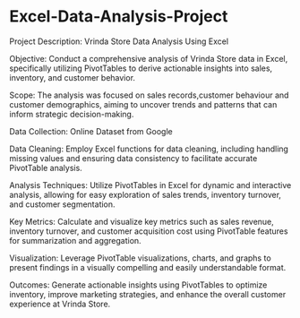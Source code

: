 # Excel-Data-Analysis-Project
Project Description: Vrinda Store Data Analysis Using Excel 

Objective:
Conduct a comprehensive analysis of Vrinda Store data in Excel, specifically utilizing PivotTables to derive actionable insights into sales, inventory, and customer behavior.

Scope:
The analysis was focused on sales records,customer behaviour and customer demographics, aiming to uncover trends and patterns that can inform strategic decision-making.

Data Collection:
Online Dataset from Google

Data Cleaning:
Employ Excel functions for data cleaning, including handling missing values and ensuring data consistency to facilitate accurate PivotTable analysis.

Analysis Techniques:
Utilize PivotTables in Excel for dynamic and interactive analysis, allowing for easy exploration of sales trends, inventory turnover, and customer segmentation.

Key Metrics:
Calculate and visualize key metrics such as sales revenue, inventory turnover, and customer acquisition cost using PivotTable features for summarization and aggregation.

Visualization:
Leverage PivotTable visualizations, charts, and graphs to present findings in a visually compelling and easily understandable format.

Outcomes:
Generate actionable insights using PivotTables to optimize inventory, improve marketing strategies, and enhance the overall customer experience at Vrinda Store.










